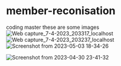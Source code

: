# member-reconisation
coding master
these are some images
![Web capture_7-4-2023_203317_localhost](https://user-images.githubusercontent.com/86850698/230666773-00d0321b-85b6-456e-b899-29abd92766df.jpeg)
![Web capture_7-4-2023_203237_localhost](https://user-images.githubusercontent.com/86850698/230666790-e079a9e2-b2c4-47ff-8066-e344e8d41b60.jpeg)
![Screenshot from 2023-05-03 18-34-26](https://user-images.githubusercontent.com/86850698/235998649-bf794d30-356a-4bf5-b54e-d5a71600644f.png)

![Screenshot from 2023-04-30 23-41-32](https://user-images.githubusercontent.com/86850698/235999091-3d094372-29c9-46d8-9080-c1bb875c3c0b.png)
